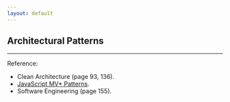 ```yaml
---
layout: default
---
```

## Architectural Patterns

----

Reference:

- Clean Architecture (page 93, 136).
- [JavaScript MV* Patterns](https://www.patterns.dev/posts/classic-design-patterns/#detailmvcmvp).
- Software Engineering (page 155).
